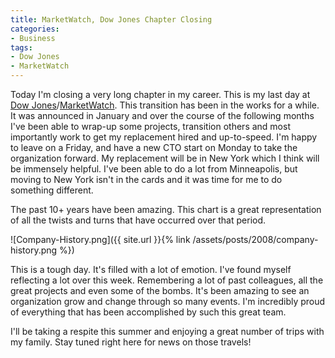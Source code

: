 ```yaml
---
title: MarketWatch, Dow Jones Chapter Closing
categories:
- Business
tags:
- Dow Jones
- MarketWatch
---
```


Today I'm closing a very long chapter in my career. This is my last day at [Dow Jones](http://www.dowjones.com/)/[MarketWatch](http://www.marketwatch.com/). This transition has been in the works for a while. It was announced in January and over the course of the following months I've been able to wrap-up some projects, transition others and most importantly work to get my replacement hired and up-to-speed. I'm happy to leave on a Friday, and have a new CTO start on Monday to take the organization forward. My replacement will be in New York which I think will be immensely helpful. I've been able to do a lot from Minneapolis, but moving to New York isn't in the cards and it was time for me to do something different.

The past 10+ years have been amazing. This chart is a great representation of all the twists and turns that have occurred over that period.

![Company-History.png]({{ site.url }}{% link /assets/posts/2008/company-history.png %})

This is a tough day. It's filled with a lot of emotion. I've found myself reflecting a lot over this week. Remembering a lot of past colleagues, all the great projects and even some of the bombs. It's been amazing to see an organization grow and change through so many events. I'm incredibly proud of everything that has been accomplished by such this great team.

I'll be taking a respite this summer and enjoying a great number of trips with my family. Stay tuned right here for news on those travels!
